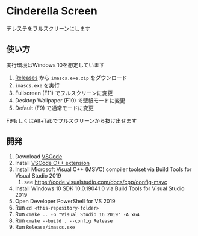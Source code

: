 # Cinderella Screen
デレステをフルスクリーンにします

## 使い方
実行環境はWindows 10を想定しています

1. [Releases](https://github.com/ogukei/cinderella-screen/releases) から `imascs.exe.zip` をダウンロード
1. `imascs.exe` を実行
1. Fullscreen (F11) でフルスクリーンに変更
3. Desktop Wallpaper (F10) で壁紙モードに変更
4. Default (F9) で通常モードに変更

F9もしくはAlt+Tabでフルスクリーンから抜け出せます

## 開発
1. Download [VSCode](https://code.visualstudio.com/)
1. Install [VSCode C++ extension](https://marketplace.visualstudio.com/items?itemName=ms-vscode.cpptools)
1. Install Microsoft Visual C++ (MSVC) compiler toolset via Build Tools for Visual Studio 2019
    1. see https://code.visualstudio.com/docs/cpp/config-msvc
1. Install Windows 10 SDK 10.0.19041.0 via Build Tools for Visual Studio 2019
1. Open Developer PowerShell for VS 2019
1. Run `cd <this-repository-folder>`
1. Run `cmake .. -G "Visual Studio 16 2019" -A x64`
1. Run `cmake --build . --config Release`
1. Run `Release/imascs.exe`
